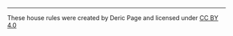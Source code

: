 ----
These house rules were created by Deric Page and licensed under [CC BY 4.0](https://creativecommons.org/licenses/by/4.0/) 